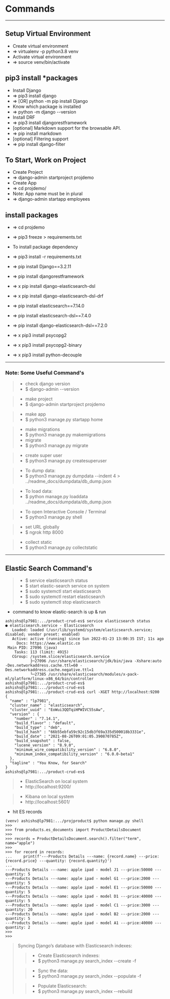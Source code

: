 # Commands


---
## Setup Virtual Environment
- Create virtual environment 
- => virtualenv -p python3.8 venv
- Activate virtual environment 
- => source venv/bin/activate



## pip3 install *packages
- Install Django
- => pip3 install django
- => [OR] python -m pip install Django
- Know which package is installed
- => python -m django --version
- Install DRF
- => pip3 install djangorestframework
- [optional] Markdown support for the browsable API.
- => pip install markdown
- [optional] Filtering support
- => pip install django-filter


## To Start, Work on Project 
- Create Project
- => django-admin startproject projdemo
- Create App
- => cd projdemo/
- Note: App name must be in plural
- => django-admin startapp employees

## install packages
- => cd projdemo
- => pip3 freeze > requirements.txt
- To install package dependency
- => pip3 install -r requirements.txt

- => pip install Django==3.2.11
- => pip install djangorestframework
- => x pip install django-elasticsearch-dsl
- => x pip install django-elasticsearch-dsl-drf
- => pip install elasticsearch==7.14.0
- => pip install elasticsearch-dsl==7.4.0
- => pip install django-elasticsearch-dsl==7.2.0
- => x pip3 install psycopg2
- => x pip3 install psycopg2-binary
- => x pip3 install python-decouple


---
### Note: Some Useful Command's

> - check django version
> - $ django-admin --version

> - make project
> - $ django-admin startproject projdemo

> - make app
> - $ python3 manage.py startapp home

> - make migrations
> - $ python3 manage.py makemigrations
> - migrate
> - $ python3 manage.py migrate

> - create super user
> - $ python3 manage.py createsuperuser

> - To dump data:
> - $ python3 manage.py dumpdata --indent 4 > ../readme_docs/dumpdata/db_dump.json

> - To load data:
> - $ python manage.py loaddata ../readme_docs/dumpdata/db_dump.json

> - To open Interactive Console / Terminal
> - $ python3 manage.py shell

> - set URL globally
> - $ ngrok http 8000

> - collect static
> - $ python3 manage.py collectstatic


---
## Elastic Search Command's
> - $ service elasticsearch status
> - $ start elastic-search service on system
> - $ sudo systemctl start elasticsearch
> - $ sudo systemctl restart elasticsearch
> - $ sudo systemctl stop elasticsearch

- command to know elastic-search is up & run
```shell
ashishs@lp7981:.../product-crud-es$ service elasticsearch status
● elasticsearch.service - Elasticsearch
   Loaded: loaded (/usr/lib/systemd/system/elasticsearch.service; disabled; vendor preset: enabled)
   Active: active (running) since Sun 2022-01-23 13:00:35 IST; 11s ago
     Docs: https://www.elastic.co
 Main PID: 27096 (java)
    Tasks: 113 (limit: 4915)
   CGroup: /system.slice/elasticsearch.service
           ├─27096 /usr/share/elasticsearch/jdk/bin/java -Xshare:auto -Des.networkaddress.cache.ttl=60 -Des.networkaddress.cache.negative.ttl=1
           └─27385 /usr/share/elasticsearch/modules/x-pack-ml/platform/linux-x86_64/bin/controller
ashishs@lp7981:.../product-crud-es$ 
ashishs@lp7981:.../product-crud-es$ 
ashishs@lp7981:.../product-crud-es$ curl -XGET http://localhost:9200
{
  "name" : "lp7981",
  "cluster_name" : "elasticsearch",
  "cluster_uuid" : "EoWui3QQTqiHPWIVC55sAw",
  "version" : {
    "number" : "7.14.1",
    "build_flavor" : "default",
    "build_type" : "deb",
    "build_hash" : "66b55ebfa59c92c15db3f69a335d500018b3331e",
    "build_date" : "2021-08-26T09:01:05.390870785Z",
    "build_snapshot" : false,
    "lucene_version" : "8.9.0",
    "minimum_wire_compatibility_version" : "6.8.0",
    "minimum_index_compatibility_version" : "6.0.0-beta1"
  },
  "tagline" : "You Know, for Search"
}
ashishs@lp7981:.../product-crud-es$ 
```

> - ElasticSearch on local system
> - http://localhost:9200/

> - Kibana on local system
> - http://localhost:5601/

- hit ES records
```shell
(venv) ashishs@lp7981:.../projproduct$ python manage.py shell
>>> 
>>> from products.es_documents import ProductDetailsDocument
>>>
>>> records = ProductDetailsDocument.search().filter("term", name="apple")
>>> 
>>> for record in records:
...     print(f'---Products Details ---name: {record.name} ---price:{record.price} ---quantity: {record.quantity}')
... 
---Products Details ---name: apple ipad - model J1 ---price:50000 ---quantity: 5
---Products Details ---name: apple ipad - model G1 ---price:2000 ---quantity: 5
---Products Details ---name: apple ipad - model E1 ---price:50000 ---quantity: 5
---Products Details ---name: apple ipad - model D1 ---price:40000 ---quantity: 5
---Products Details ---name: apple ipad - model C1 ---price:3000 ---quantity: 20
---Products Details ---name: apple ipad - model B2 ---price:2000 ---quantity: 5
---Products Details ---name: apple ipad - model A1 ---price:40000 ---quantity: 2
>>> 
>>> 
```

> Syncing Django’s database with Elasticsearch indexes:
> > - Create Elasticsearch indexes:
> > - $ python3 manage.py search_index --create -f
> 
> > - Sync the data:
> > - $ python3 manage.py search_index --populate -f
> 
> > - Populate Elasticsearch:
> > - $ python3 manage.py search_index --rebuild


